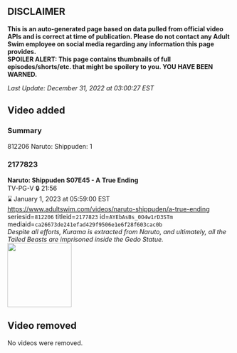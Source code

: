 ## DISCLAIMER
**This is an auto-generated page based on data pulled from official video APIs and is correct at time of publication. Please do not contact any Adult Swim employee on social media regarding any information this page provides.**  
**SPOILER ALERT: This page contains thumbnails of full episodes/shorts/etc. that might be spoilery to you. YOU HAVE BEEN WARNED.**  

_Last Update: December 31, 2022 at 03:00:27 EST_
## Video added
### Summary
812206 Naruto: Shippuden: 1  
### 2177823
**Naruto: Shippuden S07E45 - A True Ending**  
TV-PG-V 🔒 21:56  
⌛ January 1, 2023 at 05:59:00 EST  
https://www.adultswim.com/videos/naruto-shippuden/a-true-ending  
seriesid=`812206` titleid=`2177823` id=`AYEbAsBs_0O4w1rD3STm` mediaid=`ca26673de241efad429f9506e1e6f28f603cac0b`  
_Despite all efforts, Kurama is extracted from Naruto, and ultimately, all the Tailed Beasts are imprisoned inside the Gedo Statue._  
<a href="https://media.cdn.adultswim.com/uploads/20220531/thumbnails/2_22531124634-NarutoShippuden_393_ATrueEnding.png"><img src="https://media.cdn.adultswim.com/uploads/20220531/thumbnails/2_22531124634-NarutoShippuden_393_ATrueEnding.png" height="144px" /></a>
## Video removed
No videos were removed.  
